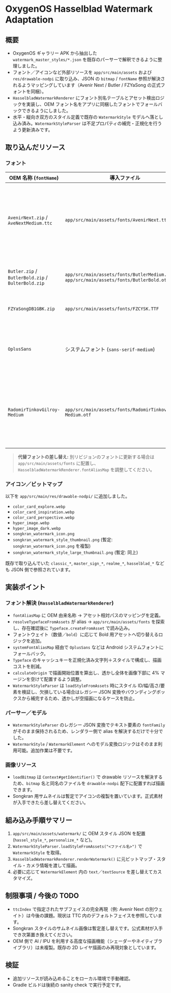 # OxygenOS Hasselblad Watermark Adaptation

## 概要
- OxygenOS ギャラリー APK から抽出した `watermark_master_styles/*.json` を既存のパーサーで解釈できるように整理しました。
- フォント／アイコンなど外部リソースを `app/src/main/assets` および `res/drawable-nodpi` に取り込み、JSON の `bitmap` / `fontName` 参照が解決されるようマッピングしています（Avenir Next / Butler / FZYaSong の正式フォントを同梱）。
- `HasselbladWatermarkRenderer` にフォント別名テーブルとアセット検出ロジックを実装し、OEM フォント名をアプリに同梱したフォントでフォールバックできるようにしました。
- 水平・縦向き双方のスタイル定義で既存の `WatermarkStyle` モデルへ落とし込み済み。`WatermarkStyleParser` は不足プロパティの補完・正規化を行うよう更新済みです。

## 取り込んだリソース
### フォント
| OEM 名称 (`fontName`) | 導入ファイル | 備考 |
| --- | --- | --- |
| `AvenirNext.zip` / `AveNextMedium.ttc` | `app/src/main/assets/fonts/AvenirNext.ttc` | OxygenOS から抽出した TTC を同梱。`ttcIndex` の指定は現在未使用（フェイス0を参照）。 |
| `Butler.zip` / `ButlerBold.zip` / `BulterBold.zip` | `app/src/main/assets/fonts/ButlerMedium.otf` / `app/src/main/assets/fonts/ButlerBold.otf` | ウェイト値に応じて Medium / Bold を動的に切替。 |
| `FZYaSongDB1GBK.zip` | `app/src/main/assets/fonts/FZCYSK.TTF` | 中国語表示向けの公式フォント。 |
| `OplusSans` | システムフォント (`sans-serif-medium`) | 実端末と同等のウェイトになるよう Android システムフォントを使用。 |
| `RadomirTinkovGilroy-Medium` | `app/src/main/assets/fonts/RadomirTinkovGilroy-Medium.otf` | 旧来のプレースホルダーフォント。OEM 名称に存在しない場合のバックアップとして残置。 |

> **代替フォントの差し替え:** 別リビジョンのフォントに更新する場合は `app/src/main/assets/fonts` に配置し、`HasselbladWatermarkRenderer.fontAliasMap` を調整してください。

### アイコン／ビットマップ
以下を `app/src/main/res/drawable-nodpi/` に追加しました。
- `color_card_explore.webp`
- `color_card_inspiration.webp`
- `color_card_perspective.webp`
- `hyper_image.webp`
- `hyper_image_dark.webp`
- `songkran_watermark_icon.png`
- `songkran_watermark_style_thumbnail.png` (暫定: `songkran_watermark_icon.png` を複製)
- `songkran_watermark_style_large_thumbnail.png` (暫定: 同上)

既存で取り込んでいた `classic_*`, `master_sign_*`, `realme_*`, `hasselblad_*` なども JSON 側で参照されています。

## 実装ポイント
### フォント解決 (`HasselbladWatermarkRenderer`)
- `fontAliasMap` に OEM 由来名称 → アセット相対パスのマッピングを定義。
- `resolveTypefaceFromAssets` が alias → `app/src/main/assets/fonts` を探索し、存在確認後に `Typeface.createFromAsset` で読み込み。
- フォントウェイト（数値／`bold`）に応じて Bold 用アセットへ切り替えるロジックを追加。
- `systemFontAliasMap` 経由で `OplusSans` などは Android システムフォントにフォールバック。
- `Typeface` のキャッシュキーを正規化済み文字列＋スタイルで構成し、描画コストを削減。
- `calculateOrigin` で描画開始位置を算出し、透かし全体を画像下部に 4% マージンを空けて配置するよう調整。
- `WatermarkStyleParser` は `loadStyleFromAssets` 時にスタイル ID/幅/高さ/要素を検証し、欠損している場合はレガシー JSON 変換やバウンディングボックスから補完するため、透かしが空描画になるケースを防止。

### パーサー／モデル
- `WatermarkStyleParser` のレガシー JSON 変換でテキスト要素の `fontFamily` がそのまま保持されるため、レンダラー側で alias を解決するだけで十分でした。
- `WatermarkStyle` / `WatermarkElement` へのモデル変換ロジックはそのまま利用可能。追加作業は不要です。

### 画像リソース
- `loadBitmap` は `Context#getIdentifier()` で drawable リソースを解決するため、`bitmap` 名と同名のファイルを `drawable-nodpi` 配下に配置すれば描画できます。
- Songkran 用サムネイルは暫定でアイコンの複製を置いています。正式素材が入手できたら差し替えてください。

## 組み込み手順サマリー
1. `app/src/main/assets/watermark/` に OEM スタイル JSON を配置 (`hassel_style_*`, `personalize_*` など)。
2. `WatermarkStyleParser.loadStyleFromAssets("<ファイル名>")` で `WatermarkStyle` を取得。
3. `HasselbladWatermarkRenderer.renderWatermark()` に元ビットマップ・スタイル・カメラ情報を渡して描画。
4. 必要に応じて `WatermarkElement` 内の `text`／`textSource` を差し替えてカスタマイズ。

## 制限事項 / 今後の TODO
- `ttcIndex` で指定されたサブフェイスの完全再現（例: Avenir Next の別ウェイト）は今後の課題。現状は TTC 内のデフォルトフェイスを参照しています。
- Songkran スタイルのサムネイル画像は暫定差し替えです。公式素材が入手でき次第置き換えてください。
- OEM 側で AI / IPU を利用する高度な描画機能（シェーダーやネイティブライブラリ）は未複製。既存の 2D レイヤ描画のみ再現対象としています。

## 検証
- 追加リソースが読み込めることをローカル環境で手動確認。
- Gradle ビルドは後続の sanity check で実行予定です。
